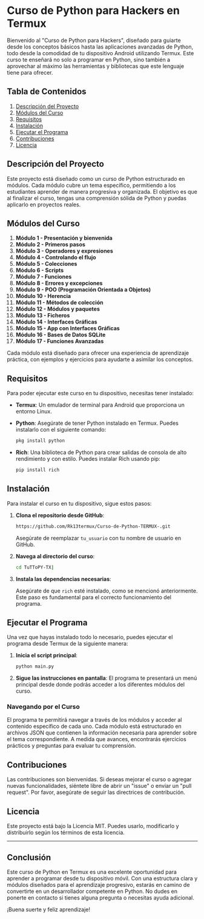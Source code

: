 # Curso de Python para Hackers en Termux

Bienvenido al "Curso de Python para Hackers", diseñado para guiarte desde los conceptos básicos hasta las aplicaciones avanzadas de Python, todo desde la comodidad de tu dispositivo Android utilizando Termux. Este curso te enseñará no solo a programar en Python, sino también a aprovechar al máximo las herramientas y bibliotecas que este lenguaje tiene para ofrecer.

## Tabla de Contenidos

1. [Descripción del Proyecto](#descripción-del-proyecto)
2. [Módulos del Curso](#módulos-del-curso)
3. [Requisitos](#requisitos)
4. [Instalación](#instalación)
5. [Ejecutar el Programa](#ejecutar-el-programa)
6. [Contribuciones](#contribuciones)
7. [Licencia](#licencia)

## Descripción del Proyecto

Este proyecto está diseñado como un curso de Python estructurado en módulos. Cada módulo cubre un tema específico, permitiendo a los estudiantes aprender de manera progresiva y organizada. El objetivo es que al finalizar el curso, tengas una comprensión sólida de Python y puedas aplicarlo en proyectos reales.

## Módulos del Curso

1. **Módulo 1 - Presentación y bienvenida**
2. **Módulo 2 - Primeros pasos**
3. **Módulo 3 - Operadores y expresiones**
4. **Módulo 4 - Controlando el flujo**
5. **Módulo 5 - Colecciones**
6. **Módulo 6 - Scripts**
7. **Módulo 7 - Funciones**
8. **Módulo 8 - Errores y excepciones**
9. **Módulo 9 - POO (Programación Orientada a Objetos)**
10. **Módulo 10 - Herencia**
11. **Módulo 11 - Métodos de colección**
12. **Módulo 12 - Módulos y paquetes**
13. **Módulo 13 - Ficheros**
14. **Módulo 14 - Interfaces Gráficas**
15. **Módulo 15 - App con Interfaces Gráficas**
16. **Módulo 16 - Bases de Datos SQLite**
17. **Módulo 17 - Funciones Avanzadas**

Cada módulo está diseñado para ofrecer una experiencia de aprendizaje práctica, con ejemplos y ejercicios para ayudarte a asimilar los conceptos.

## Requisitos

Para poder ejecutar este curso en tu dispositivo, necesitas tener instalado:

- **Termux**: Un emulador de terminal para Android que proporciona un entorno Linux.
- **Python**: Asegúrate de tener Python instalado en Termux. Puedes instalarlo con el siguiente comando:

    ```bash
    pkg install python
    ```

- **Rich**: Una biblioteca de Python para crear salidas de consola de alto rendimiento y con estilo. Puedes instalar Rich usando pip:

    ```bash
    pip install rich
    ```

## Instalación

Para instalar el curso en tu dispositivo, sigue estos pasos:

1. **Clona el repositorio desde GitHub**:

    ```bash
    https://github.com/Rk13termux/Curso-de-Python-TERMUX-.git
    ```

   Asegúrate de reemplazar `tu_usuario` con tu nombre de usuario en GitHub.

2. **Navega al directorio del curso**:

    ```bash
    cd TuTToPY-TX|
    ```

3. **Instala las dependencias necesarias**:

    Asegúrate de que `rich` esté instalado, como se mencionó anteriormente. Este paso es fundamental para el correcto funcionamiento del programa.

## Ejecutar el Programa

Una vez que hayas instalado todo lo necesario, puedes ejecutar el programa desde Termux de la siguiente manera:

1. **Inicia el script principal**:

    ```bash
    python main.py
    ```

2. **Sigue las instrucciones en pantalla**: El programa te presentará un menú principal desde donde podrás acceder a los diferentes módulos del curso.

### Navegando por el Curso

El programa te permitirá navegar a través de los módulos y acceder al contenido específico de cada uno. Cada módulo está estructurado en archivos JSON que contienen la información necesaria para aprender sobre el tema correspondiente. A medida que avances, encontrarás ejercicios prácticos y preguntas para evaluar tu comprensión.

## Contribuciones

Las contribuciones son bienvenidas. Si deseas mejorar el curso o agregar nuevas funcionalidades, siéntete libre de abrir un "issue" o enviar un "pull request". Por favor, asegúrate de seguir las directrices de contribución.

## Licencia

Este proyecto está bajo la Licencia MIT. Puedes usarlo, modificarlo y distribuirlo según los términos de esta licencia.

---

## Conclusión

Este curso de Python en Termux es una excelente oportunidad para aprender a programar desde tu dispositivo móvil. Con una estructura clara y módulos diseñados para el aprendizaje progresivo, estarás en camino de convertirte en un desarrollador competente en Python. No dudes en ponerte en contacto si tienes alguna pregunta o necesitas ayuda adicional.

¡Buena suerte y feliz aprendizaje!
